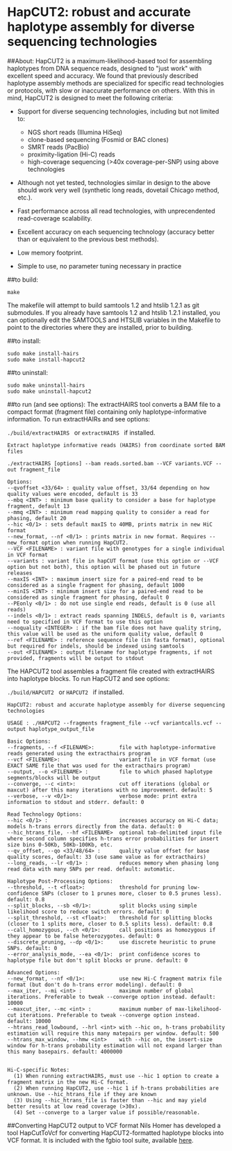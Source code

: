 HapCUT2: robust and accurate haplotype assembly for diverse sequencing technologies
======

##About:
HapCUT2 is a maximum-likelihood-based tool for assembling haplotypes from DNA sequence reads, designed to "just work" with excellent speed and accuracy.
We found that previously described haplotype assembly methods are specialized for specific read technologies or protocols, with slow or inaccurate performance on others. With this in mind, HapCUT2 is designed to meet the following criteria:
- Support for diverse sequencing technologies, including but not limited to:
    * NGS short reads (Illumina HiSeq)
    * clone-based sequencing (Fosmid or BAC clones)
    * SMRT reads (PacBio)
    * proximity-ligation (Hi-C) reads
    * high-coverage sequencing (>40x coverage-per-SNP) using above technologies
    
- Although not yet tested, technologies similar in design to the above should work very well (synthetic long reads, dovetail Chicago method, etc.).
- Fast performance across all read technologies, with unprecendented read-coverage scalability.
- Excellent accuracy on each sequencing technology (accuracy better than or equivalent to the previous best methods).
- Low memory footprint.
- Simple to use, no parameter tuning necessary in practice

##to build:

 ```make ```
 
The makefile will attempt to build samtools 1.2 and htslib 1.2.1 as git submodules. 
If you already have samtools 1.2 and htslib 1.2.1 installed, you can optionally edit the SAMTOOLS and HTSLIB variables in the Makefile to point to the directories where they are installed, prior to building.

##to install:

```
sudo make install-hairs
sudo make install-hapcut2
```

##to uninstall:

```
sudo make uninstall-hairs
sudo make uninstall-hapcut2
```

##to run (and see options):
The extractHAIRS tool converts a BAM file to a compact format (fragment file) containing only haplotype-informative information. To run extractHAIRs and see options:

 ```./build/extractHAIRS ``` or  ```extractHAIRS ``` if installed.

```
Extract haplotype informative reads (HAIRS) from coordinate sorted BAM files 

./extractHAIRS [options] --bam reads.sorted.bam --VCF variants.VCF --out fragment_file 

Options:
--qvoffset <33/64> : quality value offset, 33/64 depending on how quality values were encoded, default is 33 
--mbq <INT> : minimum base quality to consider a base for haplotype fragment, default 13
--mmq <INT> : minimum read mapping quality to consider a read for phasing, default 20
--hic <0/1> : sets default maxIS to 40MB, prints matrix in new HiC format
--new_format, --nf <0/1> : prints matrix in new format. Requires --new_format option when running HapCUT2.
--VCF <FILENAME> : variant file with genotypes for a single individual in VCF format
--variants : variant file in hapCUT format (use this option or --VCF option but not both), this option will be phased out in future releases
--maxIS <INT> : maximum insert size for a paired-end read to be considered as a single fragment for phasing, default 1000
--minIS <INT> : minimum insert size for a paired-end read to be considered as single fragment for phasing, default 0
--PEonly <0/1> : do not use single end reads, default is 0 (use all reads)
--indels <0/1> : extract reads spanning INDELS, default is 0, variants need to specified in VCF format to use this option
--noquality <INTEGER> : if the bam file does not have quality string, this value will be used as the uniform quality value, default 0 
--ref <FILENAME> : reference sequence file (in fasta format), optional but required for indels, should be indexed using samtools
--out <FILENAME> : output filename for haplotype fragments, if not provided, fragments will be output to stdout
```

The HAPCUT2 tool assembles a fragment file created with extractHAIRS into haplotype blocks. To run HapCUT2 and see options:

 ```./build/HAPCUT2 ``` or  ```HAPCUT2 ``` if installed.

```
HapCUT2: robust and accurate haplotype assembly for diverse sequencing technologies

USAGE : ./HAPCUT2 --fragments fragment_file --vcf variantcalls.vcf --output haplotype_output_file

Basic Options:
--fragments, --f <FILENAME>:        file with haplotype-informative reads generated using the extracthairs program
--vcf <FILENAME>:                   variant file in VCF format (use EXACT SAME file that was used for the extracthairs program)
--output, --o <FILENAME> :          file to which phased haplotype segments/blocks will be output
--converge, --c <int>:              cut off iterations (global or maxcut) after this many iterations with no improvement. default: 5
--verbose, --v <0/1>:               verbose mode: print extra information to stdout and stderr. default: 0

Read Technology Options:
--hic <0/1> :                       increases accuracy on Hi-C data; models h-trans errors directly from the data. default: 0
--hic_htrans_file, --hf <FILENAME>  optional tab-delimited input file where second column specifies h-trans error probabilities for insert size bins 0-50Kb, 50Kb-100Kb, etc.
--qv_offset, --qo <33/48/64> :      quality value offset for base quality scores, default: 33 (use same value as for extracthairs)
--long_reads, --lr <0/1> :          reduces memory when phasing long read data with many SNPs per read. default: automatic.

Haplotype Post-Processing Options:
--threshold, --t <float>:           threshold for pruning low-confidence SNPs (closer to 1 prunes more, closer to 0.5 prunes less). default: 0.8
--split_blocks, --sb <0/1>:         split blocks using simple likelihood score to reduce switch errors. default: 0
--split_threshold, --st <float>:    threshold for splitting blocks (closer to 1 splits more, closer to 0.5 splits less). default: 0.8
--call_homozygous, --ch <0/1>:      call positions as homozygous if they appear to be false heterozygotes. default: 0
--discrete_pruning, --dp <0/1>:     use discrete heuristic to prune SNPs. default: 0
--error_analysis_mode, --ea <0/1>:  print confidence scores to haplotype file but don't split blocks or prune. default: 0

Advanced Options:
--new_format, --nf <0/1>:           use new Hi-C fragment matrix file format (but don't do h-trans error modeling). default: 0
--max_iter, --mi <int> :            maximum number of global iterations. Preferable to tweak --converge option instead. default: 10000
--maxcut_iter, --mc <int> :         maximum number of max-likelihood-cut iterations. Preferable to tweak --converge option instead. default: 10000
--htrans_read_lowbound, --hrl <int> with --hic on, h-trans probability estimation will require this many matepairs per window. default: 500
--htrans_max_window, --hmw <int>    with --hic on, the insert-size window for h-trans probability estimation will not expand larger than this many basepairs. default: 4000000


Hi-C-specific Notes:
  (1) When running extractHAIRS, must use --hic 1 option to create a fragment matrix in the new Hi-C format.
  (2) When running HapCUT2, use --hic 1 if h-trans probabilities are unknown. Use --hic_htrans_file if they are known
  (3) Using --hic_htrans_file is faster than --hic and may yield better results at low read coverage (>30x).
  (4) Set --converge to a larger value if possible/reasonable.

```
 
##Converting HapCUT2 output to VCF format
Nils Homer has developed a tool HapCutToVcf for converting HapCUT2-formatted haplotype blocks into VCF format. It is included with the fgbio tool suite, available [here](https://github.com/fulcrumgenomics/fgbio).

